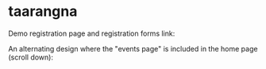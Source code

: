 # taarangna 
Demo registration page and registration forms link: 
   
An alternating design where the "events page" is included in the home page (scroll down): 
